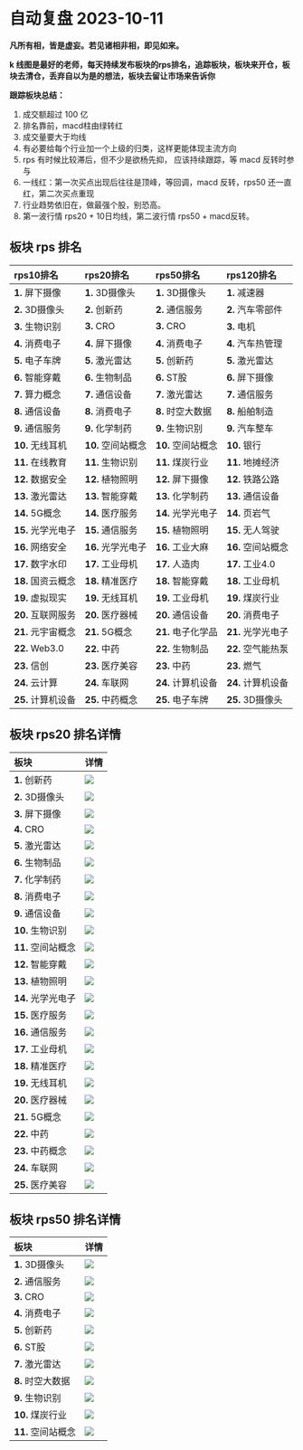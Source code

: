# 自动复盘 2023-10-11

**凡所有相，皆是虚妄。若见诸相非相，即见如来。**

**k 线图是最好的老师，每天持续发布板块的rps排名，追踪板块，板块来开仓，板块去清仓，丢弃自以为是的想法，板块去留让市场来告诉你**
        
**跟踪板块总结：**
1. 成交额超过 100 亿
2. 排名靠前，macd柱由绿转红
3. 成交量要大于均线
4. 有必要给每个行业加一个上级的归类，这样更能体现主流方向
5. rps 有时候比较滞后，但不少是欲杨先抑， 应该持续跟踪，等 macd 反转时参与
6. 一线红：第一次买点出现后往往是顶峰，等回调，macd 反转，rps50 还一直红，第二次买点重现
7. 行业趋势依旧在，做最强个股，别恐高。
8. 第一波行情 rps20 + 10日均线，第二波行情 rps50 + macd反转。
        
## 板块 rps 排名
| rps10排名          | rps20排名          | rps50排名          | rps120排名         |
|:-------------------|:-------------------|:-------------------|:-------------------|
| **1.** 屏下摄像    | **1.** 3D摄像头    | **1.** 3D摄像头    | **1.** 减速器      |
| **2.** 3D摄像头    | **2.** 创新药      | **2.** 通信服务    | **2.** 汽车零部件  |
| **3.** 生物识别    | **3.** CRO         | **3.** CRO         | **3.** 电机        |
| **4.** 消费电子    | **4.** 屏下摄像    | **4.** 消费电子    | **4.** 汽车热管理  |
| **5.** 电子车牌    | **5.** 激光雷达    | **5.** 创新药      | **5.** 激光雷达    |
| **6.** 智能穿戴    | **6.** 生物制品    | **6.** ST股        | **6.** 屏下摄像    |
| **7.** 算力概念    | **7.** 通信设备    | **7.** 激光雷达    | **7.** 通信服务    |
| **8.** 通信设备    | **8.** 消费电子    | **8.** 时空大数据  | **8.** 船舶制造    |
| **9.** 通信服务    | **9.** 化学制药    | **9.** 生物识别    | **9.** 汽车整车    |
| **10.** 无线耳机   | **10.** 空间站概念 | **10.** 空间站概念 | **10.** 银行       |
| **11.** 在线教育   | **11.** 生物识别   | **11.** 煤炭行业   | **11.** 地摊经济   |
| **12.** 数据安全   | **12.** 植物照明   | **12.** 屏下摄像   | **12.** 铁路公路   |
| **13.** 激光雷达   | **13.** 智能穿戴   | **13.** 化学制药   | **13.** 通信设备   |
| **14.** 5G概念     | **14.** 医疗服务   | **14.** 光学光电子 | **14.** 页岩气     |
| **15.** 光学光电子 | **15.** 通信服务   | **15.** 植物照明   | **15.** 无人驾驶   |
| **16.** 网络安全   | **16.** 光学光电子 | **16.** 工业大麻   | **16.** 空间站概念 |
| **17.** 数字水印   | **17.** 工业母机   | **17.** 人造肉     | **17.** 工业4.0    |
| **18.** 国资云概念 | **18.** 精准医疗   | **18.** 智能穿戴   | **18.** 工业母机   |
| **19.** 虚拟现实   | **19.** 无线耳机   | **19.** 工业母机   | **19.** 煤炭行业   |
| **20.** 互联网服务 | **20.** 医疗器械   | **20.** 通信设备   | **20.** 消费电子   |
| **21.** 元宇宙概念 | **21.** 5G概念     | **21.** 电子化学品 | **21.** 光学光电子 |
| **22.** Web3.0     | **22.** 中药       | **22.** 生物制品   | **22.** 空气能热泵 |
| **23.** 信创       | **23.** 医疗美容   | **23.** 中药       | **23.** 燃气       |
| **24.** 云计算     | **24.** 车联网     | **24.** 计算机设备 | **24.** 计算机设备 |
| **25.** 计算机设备 | **25.** 中药概念   | **25.** 电子车牌   | **25.** 3D摄像头   |
## 板块 rps20 排名详情
| 板块               | 详情                                                                                                 |
|:-------------------|:-----------------------------------------------------------------------------------------------------|
| **1.** 创新药      | ![](https://sykent-blog-image.oss-cn-beijing.aliyuncs.com/quant/image/2023/10/1697012558348-tmp.jpg) |
| **2.** 3D摄像头    | ![](https://sykent-blog-image.oss-cn-beijing.aliyuncs.com/quant/image/2023/10/1697012561976-tmp.jpg) |
| **3.** 屏下摄像    | ![](https://sykent-blog-image.oss-cn-beijing.aliyuncs.com/quant/image/2023/10/1697012563910-tmp.jpg) |
| **4.** CRO         | ![](https://sykent-blog-image.oss-cn-beijing.aliyuncs.com/quant/image/2023/10/1697012566155-tmp.jpg) |
| **5.** 激光雷达    | ![](https://sykent-blog-image.oss-cn-beijing.aliyuncs.com/quant/image/2023/10/1697012568190-tmp.jpg) |
| **6.** 生物制品    | ![](https://sykent-blog-image.oss-cn-beijing.aliyuncs.com/quant/image/2023/10/1697012570074-tmp.jpg) |
| **7.** 化学制药    | ![](https://sykent-blog-image.oss-cn-beijing.aliyuncs.com/quant/image/2023/10/1697012572057-tmp.jpg) |
| **8.** 消费电子    | ![](https://sykent-blog-image.oss-cn-beijing.aliyuncs.com/quant/image/2023/10/1697012574012-tmp.jpg) |
| **9.** 通信设备    | ![](https://sykent-blog-image.oss-cn-beijing.aliyuncs.com/quant/image/2023/10/1697012575965-tmp.jpg) |
| **10.** 生物识别   | ![](https://sykent-blog-image.oss-cn-beijing.aliyuncs.com/quant/image/2023/10/1697012578089-tmp.jpg) |
| **11.** 空间站概念 | ![](https://sykent-blog-image.oss-cn-beijing.aliyuncs.com/quant/image/2023/10/1697012580222-tmp.jpg) |
| **12.** 智能穿戴   | ![](https://sykent-blog-image.oss-cn-beijing.aliyuncs.com/quant/image/2023/10/1697012582322-tmp.jpg) |
| **13.** 植物照明   | ![](https://sykent-blog-image.oss-cn-beijing.aliyuncs.com/quant/image/2023/10/1697012584503-tmp.jpg) |
| **14.** 光学光电子 | ![](https://sykent-blog-image.oss-cn-beijing.aliyuncs.com/quant/image/2023/10/1697012586590-tmp.jpg) |
| **15.** 医疗服务   | ![](https://sykent-blog-image.oss-cn-beijing.aliyuncs.com/quant/image/2023/10/1697012588874-tmp.jpg) |
| **16.** 通信服务   | ![](https://sykent-blog-image.oss-cn-beijing.aliyuncs.com/quant/image/2023/10/1697012591088-tmp.jpg) |
| **17.** 工业母机   | ![](https://sykent-blog-image.oss-cn-beijing.aliyuncs.com/quant/image/2023/10/1697012593240-tmp.jpg) |
| **18.** 精准医疗   | ![](https://sykent-blog-image.oss-cn-beijing.aliyuncs.com/quant/image/2023/10/1697012595389-tmp.jpg) |
| **19.** 无线耳机   | ![](https://sykent-blog-image.oss-cn-beijing.aliyuncs.com/quant/image/2023/10/1697012597456-tmp.jpg) |
| **20.** 医疗器械   | ![](https://sykent-blog-image.oss-cn-beijing.aliyuncs.com/quant/image/2023/10/1697012599806-tmp.jpg) |
| **21.** 5G概念     | ![](https://sykent-blog-image.oss-cn-beijing.aliyuncs.com/quant/image/2023/10/1697012601985-tmp.jpg) |
| **22.** 中药       | ![](https://sykent-blog-image.oss-cn-beijing.aliyuncs.com/quant/image/2023/10/1697012604140-tmp.jpg) |
| **23.** 中药概念   | ![](https://sykent-blog-image.oss-cn-beijing.aliyuncs.com/quant/image/2023/10/1697012606356-tmp.jpg) |
| **24.** 车联网     | ![](https://sykent-blog-image.oss-cn-beijing.aliyuncs.com/quant/image/2023/10/1697012609536-tmp.jpg) |
| **25.** 医疗美容   | ![](https://sykent-blog-image.oss-cn-beijing.aliyuncs.com/quant/image/2023/10/1697012611773-tmp.jpg) |
## 板块 rps50 排名详情
| 板块               | 详情                                                                                                 |
|:-------------------|:-----------------------------------------------------------------------------------------------------|
| **1.** 3D摄像头    | ![](https://sykent-blog-image.oss-cn-beijing.aliyuncs.com/quant/image/2023/10/1697012614014-tmp.jpg) |
| **2.** 通信服务    | ![](https://sykent-blog-image.oss-cn-beijing.aliyuncs.com/quant/image/2023/10/1697012616427-tmp.jpg) |
| **3.** CRO         | ![](https://sykent-blog-image.oss-cn-beijing.aliyuncs.com/quant/image/2023/10/1697012619587-tmp.jpg) |
| **4.** 消费电子    | ![](https://sykent-blog-image.oss-cn-beijing.aliyuncs.com/quant/image/2023/10/1697012621790-tmp.jpg) |
| **5.** 创新药      | ![](https://sykent-blog-image.oss-cn-beijing.aliyuncs.com/quant/image/2023/10/1697012624243-tmp.jpg) |
| **6.** ST股        | ![](https://sykent-blog-image.oss-cn-beijing.aliyuncs.com/quant/image/2023/10/1697012626381-tmp.jpg) |
| **7.** 激光雷达    | ![](https://sykent-blog-image.oss-cn-beijing.aliyuncs.com/quant/image/2023/10/1697012628600-tmp.jpg) |
| **8.** 时空大数据  | ![](https://sykent-blog-image.oss-cn-beijing.aliyuncs.com/quant/image/2023/10/1697012630489-tmp.jpg) |
| **9.** 生物识别    | ![](https://sykent-blog-image.oss-cn-beijing.aliyuncs.com/quant/image/2023/10/1697012632455-tmp.jpg) |
| **10.** 煤炭行业   | ![](https://sykent-blog-image.oss-cn-beijing.aliyuncs.com/quant/image/2023/10/1697012634638-tmp.jpg) |
| **11.** 空间站概念 | ![](https://sykent-blog-image.oss-cn-beijing.aliyuncs.com/quant/image/2023/10/1697012636689-tmp.jpg) |